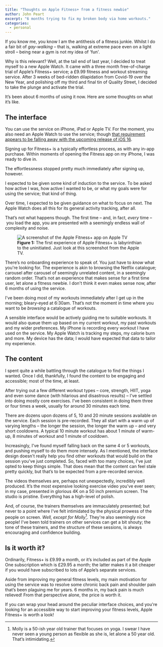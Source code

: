 ```yaml
---
title: "Thoughts on Apple Fitness+ from a fitness newbie"
author: John Peart
excerpt: "6 months trying to fix my broken body via home workouts."
categories:
  - personal
---
```


If you know me, you know I am the antithesis of a fitness junkie. Whilst I do a fair bit of _gay-walking_ – that is, walking at extreme pace even on a light stroll – being near a gym is not my idea of 'fun'.

Why is this relevant? Well, at the tail end of last year, I decided to treat myself to a new Apple Watch. It came with a three month free-of-charge trial of Apple’s Fitness+ service; a £9.99 fitness and workout streaming service. After 3 weeks of bed-ridden dilapidation from Covid-19 over the New Year, and polishing off my third and final tin of Quality Street, I decided to take the plunge and activate the trial.

It’s been about 6 months of using it now. Here are some thoughts on what it’s like.

## The interface

You can use the service on iPhone, iPad or Apple TV. For the moment, you also need an Apple Watch to use the service; though [that requirement appears to be falling away with the upcoming release of iOS 16](https://www.theverge.com/2022/6/6/23156746/apple-fitness-app-ios-16-watch-wwdc).

Signing up for Fitness+ is a typically effortless process, as with any in-app purchase. Within moments of opening the Fitness app on my iPhone, I was ready to dive in.

The effortlessness stopped pretty much immediately after signing up, however.

I expected to be given some kind of induction to the service. To be asked how active I was, how active I wanted to be, or what my goals were for using the service; that kind of thing.

Over time, I expected to be given guidance on what to focus on next. The Apple Watch does all this for its general activity tracking, after all.

That’s not what happens though. The first time – and, in fact, _every_ time – you load the app, you are presented with a seemingly endless wall of complexity and noise.

<figure>
  <img src="/assets/images/posts/2022-07-31-apple-fitnessplus-apple-tv-screenshot.jpg" alt="A screenshot of the Apple Fitness+ app on Apple TV">
  <figcaption>
    <strong>Figure 1:</strong>
    The first experience of Apple Fitness+ is labyrinthian to the uninitiated. Just look at this screenshot from the Apple TV.

  </figcaption>
</figure>

There’s no onboarding experience to speak of. You just have to _know_ what you're looking for. The experience is akin to browsing the Netflix catalogue; carousel after carousel of seemingly unrelated content, in a seemingly random order. That’s not an experience that makes sense for a first time user, let alone a fitness newbie. I don't think it even makes sense now, after 6 months of using the service.

I've been doing most of my workouts immediately after I get up in the morning; bleary-eyed at 6:30am. That’s not the moment in time where you want to be _browsing_ a catalogue of workouts.

A sensible interface would be actively guiding me to suitable workouts. It would also queue them up based on my current workout, my past workouts and my wider preferences. My iPhone is recording every workout I have used on the service. My Apple Watch is tracking my steps, my calorie burn and more. My device has the data; I would have expected that data to tailor my experience.

## The content

I spent quite a while battling through the catalogue to find the things I wanted. Once I did, thankfully, I found the content to be engaging and accessible; most of the time, at least.

After trying out a few different workout types – core, strength, HIIT, yoga and even some dance (with hilarious and disastrous results) – I've settled into doing mostly core exercises. I've been consistent in doing them three or four times a week, usually for around 30 minutes each time.

There are dozens upon dozens of 5, 10 and 20 minute sessions available on the service. Each session is pre-recorded. They all start with a warm up of varying lengths – the longer the session, the longer the warm up – and very short cooldowns. A typical 10 minute workout has about 1 minute of warm-up, 8 minutes of workout and 1 minute of cooldown.

Increasingly, I've found myself falling back on the same 4 or 5 workouts, and pushing myself to do them more intensely. As I mentioned, the interface design doesn't really help you find other workouts that would build on the session you've just completed. So, faced with too many choices, I've just opted to keep things simple. That does mean that the content can feel stale pretty quickly, but that’s to be expected from a pre-recorded service.

The videos themselves are, perhaps not unexpectedly, incredibly well produced. It’s the most expensive looking exercise video you've ever seen; in my case, presented in glorious 4K on a 50 inch premium screen. The studio is pristine. Everything has a high-level of polish.

And, of course, the trainers themselves are immaculately presented; but never to a point where I've felt intimidated by the physical prowess of the people on screen. *Well, except for Molly*[^molly]. They're also seemingly nice people! I've been told trainers on other services can get a bit shouty; the tone of these trainers, and the structure of these sessions, is always encouraging and confidence building.

## Is it worth it?

Ordinarily, Fitness+ is £9.99 a month, or it’s included as part of the Apple One subscription which is £29.95 a month; the latter makes it a bit cheaper if you would have subscribed to lots of Apple’s separate services.

Aside from improving my general fitness levels, my main motivation for using the service was to resolve some chronic back pain and shoulder pain that’s been plaguing me for years. 6 months in, my back pain is much relieved! From that perspective alone, the price is worth it.

If you can wrap your head around the peculiar interface choices, and you're looking for an accessible way to start improving your fitness levels, Apple Fitness+ is worth a look!

[^molly]: Molly is a 50-ish year old trainer that focuses on yoga. I swear I have never seen a young person as flexible as she is, let alone a 50 year old. That’s intimidating.
